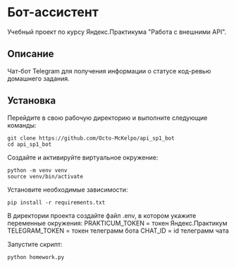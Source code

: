 # **Бот-ассистент**
Учебный проект по курсу Яндекс.Практикума "Работа с внешними API".

## **Описание**
Чат-бот Telegram для получения информации о статусе код-ревью домашнего задания.

## Установка

Перейдите в свою рабочую директорию и выполните следующие команды:
```
git clone https://github.com/Octo-McKelpo/api_sp1_bot
cd api_sp1_bot
```
Создайте и активируйте виртуальное окружение:
```
python -m venv venv
source venv/bin/activate
```
Установите необходимые зависимости:
```
pip install -r requirements.txt
```
В директории проекта создайте файл .env, в котором укажите переменные окружения:
PRAKTICUM_TOKEN = токен Яндекс.Практикум
TELEGRAM_TOKEN = токен телеграмм бота
CHAT_ID = id телеграмм чата

Запустите скрипт:
```
python homework.py
```
